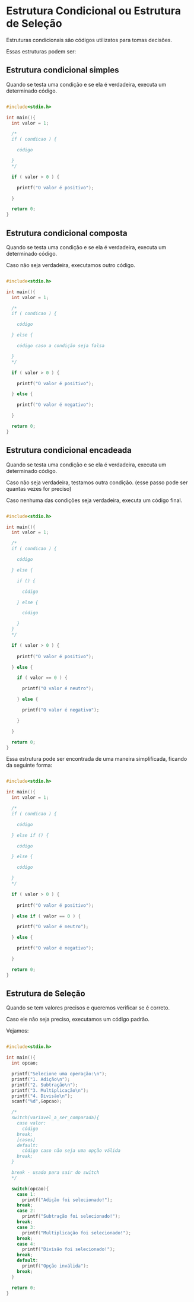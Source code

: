 # Estrutura Condicional ou Estrutura de Seleção

Estruturas condicionais são códigos utilizatos para tomas decisões.

Essas estruturas podem ser:

## Estrutura condicional simples

Quando se testa uma condição e se ela é verdadeira, executa um determinado código.

```C

#include<stdio.h>

int main(){
  int valor = 1;

  /*
  if ( condicao ) {

    código

  }
  */

  if ( valor > 0 ) {

    printf("O valor é positivo");

  }

  return 0;
}

```

## Estrutura condicional composta

Quando se testa uma condição e se ela é verdadeira, executa um determinado código.

Caso não seja verdadeira, executamos outro código.

```C

#include<stdio.h>

int main(){
  int valor = 1;

  /*
  if ( condicao ) {

    código

  } else {

    código caso a condição seja falsa 

  }
  */

  if ( valor > 0 ) {

    printf("O valor é positivo");

  } else {

    printf("O valor é negativo");

  }

  return 0;
}

```

## Estrutura condicional encadeada

Quando se testa uma condição e se ela é verdadeira, executa um determinado código.

Caso não seja verdadeira, testamos outra condição. (esse passo pode ser quantas vezes for preciso)

Caso nenhuma das condições seja verdadeira, executa um código final.

```C

#include<stdio.h>

int main(){
  int valor = 1;

  /*
  if ( condicao ) {

    código

  } else {

    if () {

      código

    } else {

      código

    }
  }
  */

  if ( valor > 0 ) {
    
    printf("O valor é positivo");

  } else {

    if ( valor == 0 ) {

      printf("O valor é neutro");

    } else {

      printf("O valor é negativo");

    }

  }

  return 0;
}

```

Essa estrutura pode ser encontrada de uma maneira simplificada, ficando da seguinte forma:

```C

#include<stdio.h>

int main(){
  int valor = 1;

  /*
  if ( condicao ) {

    código

  } else if () {

    código

  } else {

    código

  }
  */

  if ( valor > 0 ) {
    
    printf("O valor é positivo");

  } else if ( valor == 0 ) {

    printf("O valor é neutro");

  } else {

    printf("O valor é negativo");

  }

  return 0;
}

```

## Estrutura de Seleção

Quando se tem valores precisos e queremos verificar se é correto.

Caso ele não seja preciso, executamos um código padrão.

Vejamos:

```C

#include<stdio.h>

int main(){
  int opcao;

  printf("Selecione uma operação:\n");
  printf("1. Adição\n");
  printf("2. Subtração\n");
  printf("3. Multiplicação\n");
  printf("4. Divisão\n");
  scanf("%d",&opcao);

  /*
  switch(variavel_a_ser_comparada){
    case valor:
      código
    break;
    [cases]
    default:
      código caso não seja uma opção válida
    break;
  }

  break - usado para sair do switch
  */

  switch(opcao){
    case 1:
      printf("Adição foi selecionado!");
    break;
    case 2:
      printf("Subtração foi selecionado!");
    break;
    case 3:
      printf("Multiplicação foi selecionado!");
    break;
    case 4:
      printf("Divisão foi selecionado!");
    break;
    default:
      printf("Opção inválida");
    break;
  }

  return 0;
}

```